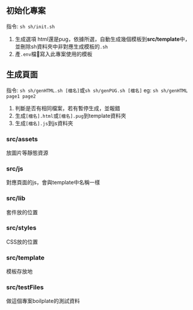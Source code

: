 ## 初始化專案

指令: `sh sh/init.sh`

1. 生成選項 html還是pug，依據所選，自動生成幾個模板到**src/template**中，並刪除sh資料夾中非對應生成模板的`.sh`
2. 產`.env`檔寫入此專案使用的模板

## 生成頁面

指令: `sh sh/genHTML.sh [檔名]`或`sh sh/genPUG.sh [檔名]`
eg: `sh sh/genHTML page1 page2`

1. 判斷是否有相同檔案，若有暫停生成，並報錯
2. 生成`[檔名].html`或`[檔名].pug`到template資料夾
3. 生成`[檔名].js`到js資料夾

### src/assets

放圖片等靜態資源

### src/js

對應頁面的js，會與template中名稱一樣

### src/lib

套件放的位置

### src/styles

CSS放的位置

### src/template

模板存放地

### src/testFiles

做這個專案boilplate的測試資料

